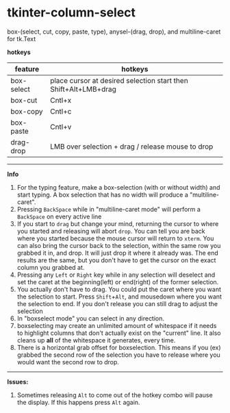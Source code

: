 # tkinter-column-select

box-(select, cut, copy, paste, type), anysel-(drag, drop), and multiline-caret for tk.Text

**hotkeys**

| feature     | hotkeys                                                         |
|-------------|-----------------------------------------------------------------|
| box-select  | place cursor at desired selection start then Shift+Alt+LMB+drag |
| box-cut     | Cntl+x                                                          |
| box-copy    | Cntl+c                                                          |
| box-paste   | Cntl+v                                                          |
| drag-drop   | LMB over selection + drag / release mouse to drop               |

--------------

**Info**
1) For the typing feature, make a box-selection (with or without width) and start typing. A box selection that has no width will produce a "multiline-caret".
2) Pressing `BackSpace` while in "multiline-caret mode" will perform a `BackSpace` on every active line
3) If you start to `drag` but change your mind, returning the cursor to where you started and releasing will abort `drop`. You can tell you are back where you started because the mouse cursor will return to `xterm`. You can also bring the cursor back to the selection, within the same row you grabbed it in, and drop. It will just drop it where it already was. The end results are the same, but you don't have to get the cursor on the exact column you grabbed at.
4) Pressing any `Left` or `Right` key while in any selection will deselect and set the caret at the beginning(left) or end(right) of the former selection. 
5) You actually don't have to drag. You could put the caret where you want the selection to start. Press `Shift`+`Alt`, and mousedown where you want the selection to end. If you don't release you can still drag to adjust the selection
6) In "boxselect mode" you can select in any direction.
7) boxselecting may create an unlimited amount of whitespace if it needs to highlight columns that don't actually exist on the "current" line. It also cleans up **all** of the whitespace it generates, every time.
8) There is a horizontal grab offset for boxselection. This means if you (ex) grabbed the second row of the selection you have to release where you would want the second row to drop.


--------------

**Issues:**

1) Sometimes releasing `Alt` to come out of the hotkey combo will pause the display. If this happens press `Alt` again. 

